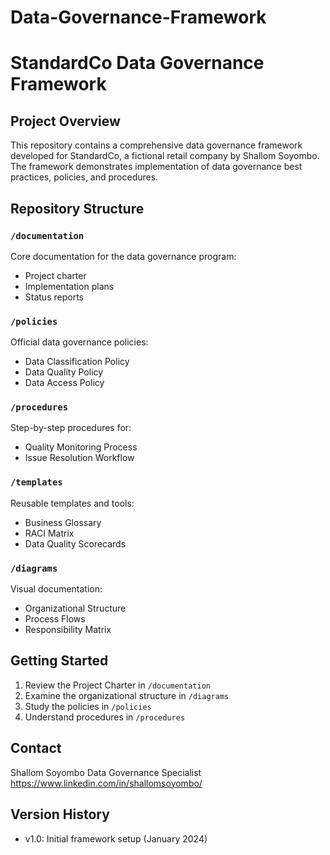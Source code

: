 # Data-Governance-Framework
# StandardCo Data Governance Framework

## Project Overview
This repository contains a comprehensive data governance framework developed for StandardCo, a fictional retail company by Shallom Soyombo. The framework demonstrates implementation of data governance best practices, policies, and procedures.

## Repository Structure

### `/documentation`
Core documentation for the data governance program:
- Project charter
- Implementation plans
- Status reports

### `/policies`
Official data governance policies:
- Data Classification Policy
- Data Quality Policy
- Data Access Policy

### `/procedures`
Step-by-step procedures for:
- Quality Monitoring Process
- Issue Resolution Workflow

### `/templates`
Reusable templates and tools:
- Business Glossary
- RACI Matrix
- Data Quality Scorecards

### `/diagrams`
Visual documentation:
- Organizational Structure
- Process Flows
- Responsibility Matrix

## Getting Started
1. Review the Project Charter in `/documentation`
2. Examine the organizational structure in `/diagrams`
3. Study the policies in `/policies`
4. Understand procedures in `/procedures`

## Contact
Shallom Soyombo
Data Governance Specialist
https://www.linkedin.com/in/shallomsoyombo/
## Version History
- v1.0: Initial framework setup (January 2024)